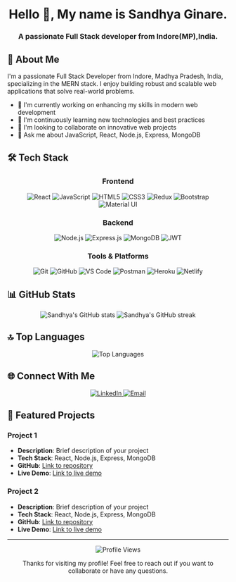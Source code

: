 <html>
<h1 align="center">Hello 👋, My name is Sandhya Ginare.</h1>
<h3 align="center">A passionate Full Stack developer from Indore(MP),India.</h3>

## 💫 About Me

I'm a passionate Full Stack Developer from Indore, Madhya Pradesh, India, specializing in the MERN stack. I enjoy building robust and scalable web applications that solve real-world problems.

- 🔭 I'm currently working on enhancing my skills in modern web development
- 🌱 I'm continuously learning new technologies and best practices
- 👯 I'm looking to collaborate on innovative web projects
- 💬 Ask me about JavaScript, React, Node.js, Express, MongoDB

## 🛠️ Tech Stack

<div align="center">

### Frontend
![React](https://img.shields.io/badge/React-20232A?style=for-the-badge&logo=react&logoColor=61DAFB)
![JavaScript](https://img.shields.io/badge/JavaScript-F7DF1E?style=for-the-badge&logo=javascript&logoColor=black)
![HTML5](https://img.shields.io/badge/HTML5-E34F26?style=for-the-badge&logo=html5&logoColor=white)
![CSS3](https://img.shields.io/badge/CSS3-1572B6?style=for-the-badge&logo=css3&logoColor=white)
![Redux](https://img.shields.io/badge/Redux-593D88?style=for-the-badge&logo=redux&logoColor=white)
![Bootstrap](https://img.shields.io/badge/Bootstrap-563D7C?style=for-the-badge&logo=bootstrap&logoColor=white)
![Material UI](https://img.shields.io/badge/Material--UI-0081CB?style=for-the-badge&logo=material-ui&logoColor=white)

### Backend
![Node.js](https://img.shields.io/badge/Node.js-339933?style=for-the-badge&logo=nodedotjs&logoColor=white)
![Express.js](https://img.shields.io/badge/Express.js-000000?style=for-the-badge&logo=express&logoColor=white)
![MongoDB](https://img.shields.io/badge/MongoDB-4EA94B?style=for-the-badge&logo=mongodb&logoColor=white)
![JWT](https://img.shields.io/badge/JWT-000000?style=for-the-badge&logo=JSON%20web%20tokens&logoColor=white)

### Tools & Platforms
![Git](https://img.shields.io/badge/Git-F05032?style=for-the-badge&logo=git&logoColor=white)
![GitHub](https://img.shields.io/badge/GitHub-100000?style=for-the-badge&logo=github&logoColor=white)
![VS Code](https://img.shields.io/badge/Visual_Studio_Code-0078D4?style=for-the-badge&logo=visual%20studio%20code&logoColor=white)
![Postman](https://img.shields.io/badge/Postman-FF6C37?style=for-the-badge&logo=Postman&logoColor=white)
![Heroku](https://img.shields.io/badge/Heroku-430098?style=for-the-badge&logo=heroku&logoColor=white)
![Netlify](https://img.shields.io/badge/Netlify-00C7B7?style=for-the-badge&logo=netlify&logoColor=white)

</div>

## 📊 GitHub Stats

<div align="center">
  <img src="https://github-readme-stats.vercel.app/api?username=sandhyaginare&show_icons=true&theme=tokyonight" alt="Sandhya's GitHub stats" />
  <img src="https://github-readme-streak-stats.herokuapp.com/?user=sandhyaginare&theme=tokyonight" alt="Sandhya's GitHub streak" />
</div>

## 🔝 Top Languages

<div align="center">
  <img src="https://github-readme-stats.vercel.app/api/top-langs/?username=sandhyaginare&layout=compact&theme=tokyonight" alt="Top Languages" />
</div>

## 🌐 Connect With Me

<div align="center">
  <a href="https://www.linkedin.com/in/sandhyaginare" target="_blank">
    <img src="https://img.shields.io/badge/LinkedIn-0077B5?style=for-the-badge&logo=linkedin&logoColor=white" alt="LinkedIn" />
  </a>
  <a href="mailto:sandhyaginare@gmail.com">
    <img src="https://img.shields.io/badge/Gmail-D14836?style=for-the-badge&logo=gmail&logoColor=white" alt="Email" />
  </a>
  <!-- Add more social links as needed -->
</div>

## 📌 Featured Projects

### Project 1
- **Description**: Brief description of your project
- **Tech Stack**: React, Node.js, Express, MongoDB
- **GitHub**: [Link to repository](#)
- **Live Demo**: [Link to live demo](#)

### Project 2
- **Description**: Brief description of your project
- **Tech Stack**: React, Node.js, Express, MongoDB
- **GitHub**: [Link to repository](#)
- **Live Demo**: [Link to live demo](#)

---

<div align="center">
  <img src="https://komarev.com/ghpvc/?username=sandhyaginare&color=blueviolet" alt="Profile Views" />
  <p>Thanks for visiting my profile! Feel free to reach out if you want to collaborate or have any questions.</p>
</div>
</html>
